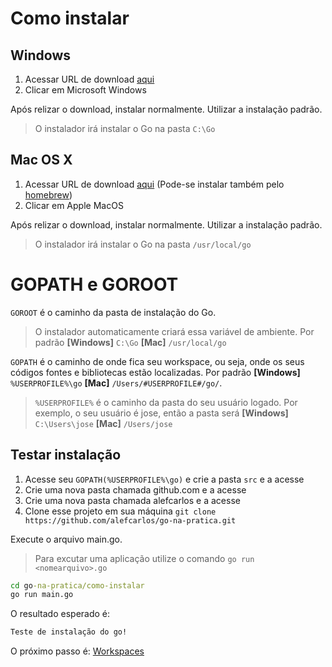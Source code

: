 # Como instalar

## Windows

1. Acessar URL de download [aqui](https://golang.org/dl/)
2. Clicar em Microsoft Windows

Após relizar o download, instalar normalmente. Utilizar a instalação padrão.

> O instalador irá instalar o Go na pasta `C:\Go`

## Mac OS X

1. Acessar URL de download [aqui](https://golang.org/dl/) (Pode-se instalar também pelo [homebrew](http://brewformulas.org/Go))
2. Clicar em Apple MacOS

Após relizar o download, instalar normalmente. Utilizar a instalação padrão.

> O instalador irá instalar o Go na pasta `/usr/local/go`

# GOPATH e GOROOT

`GOROOT` é o caminho da pasta de instalação do Go.

> O instalador  automaticamente criará essa variável de ambiente. Por padrão **[Windows]** `C:\Go` **[Mac]** `/usr/local/go`

`GOPATH` é o caminho de onde fica seu workspace, ou seja, onde os seus códigos fontes e bibliotecas estão localizadas. Por padrão **[Windows]** `%USERPROFILE%\go` **[Mac]** `/Users/#USERPROFILE#/go/`.

> `%USERPROFILE%` é o caminho da pasta do seu usuário logado. Por exemplo, o seu usuário é jose, então a pasta será **[Windows]** `C:\Users\jose` **[Mac]** `/Users/jose`

## Testar instalação

1. Acesse seu `GOPATH(%USERPROFILE%\go)` e crie a pasta `src` e a acesse
2. Crie uma nova pasta chamada github.com e a acesse
3. Crie uma nova pasta chamada alefcarlos e a acesse
4. Clone esse projeto em sua máquina `git clone https://github.com/alefcarlos/go-na-pratica.git`

Execute o arquivo main.go.

> Para excutar uma aplicação utilize o comando `go run <nomearquivo>.go`

```cmd
cd go-na-pratica/como-instalar
go run main.go
```

O resultado esperado é:

```cmd 
Teste de instalação do go!
```

O próximo passo é: [Workspaces](/workspaces)